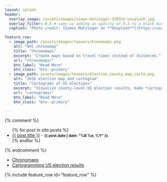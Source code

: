 ```yaml
---
layout: splash
header:
  overlay_image: /assets/images/simon-matzinger-320332-unsplash.jpg
  overlay_filter: 0.5 # same as adding an opacity of 0.5 to a black background
  caption: "Photo credit: [Simon Matzinger on **Unsplash**](https://unsplash.com/photos/twukN12EN7c)"

feature_row:
  - image_path: /assets/images/teasers/kronomaps.png
    alt: "NYC chronomap"
    title: "Chronomaps"
    excerpt: "Create maps based on travel times instead of distances."
    url: "chronomaps/"
    btn_label: "Read More"
    btn_class: "btn--primary"
  - image_path: assets/images/teasers/election_county_map_carto.png
    alt: "2016 election map and cartogram"
    title: "Cartograms of US elections"
    excerpt: "Visualize county-level US election results, make *cartograms* based on county population."
    url: "cartograms/"
    btn_label: "Read More"
    btn_class: "btn--primary"

---
```


{% comment %}
<ul>
  {% for post in site.posts %}
    <li>
      <a href="{{ post.url }}">{{ post.title }}</a>
      - <small><strong>{{ post.date | date: "%B %e, %Y" }}</strong></small>.
    </li>
  {% endfor %}
</ul>
{% endcomment %}

- [Chronomaps](chronomaps)
- [Cartogramming US election results](cartograms)


{% include feature_row id="feature_row" %}
